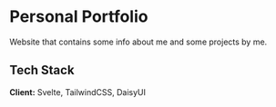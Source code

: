 # Personal Portfolio

Website that contains some info about me and some projects by me.

## Tech Stack

**Client:** Svelte, TailwindCSS, DaisyUI